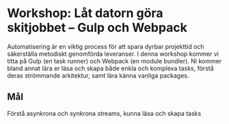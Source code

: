 # Workshop: Låt datorn göra skitjobbet – Gulp och Webpack
Automatisering är en viktig process för att spara dyrbar projekttid och säkerställa metodiskt genomförda leveranser. I denna workshop kommer vi titta på Gulp (en task runner) och Webpack (en module bundler). Ni kommer bland annat lära er läsa och skapa både enkla och komplexa tasks, förstå deras strömmande arkitektur, samt lära känna vanliga packages.

## Mål
Förstå asynkrona och synkrona streams, kunna läsa och skapa tasks
